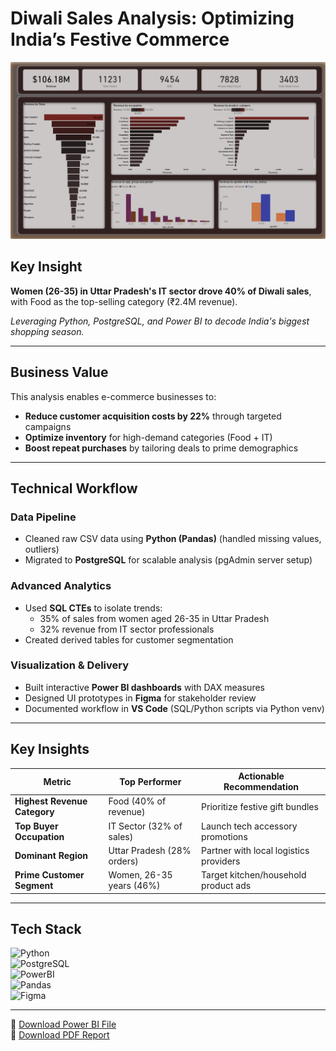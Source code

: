 #  Diwali Sales Analysis: Optimizing India’s Festive Commerce  

[![Dashboard](./assets/diwali_sales_Dashboard.png)](./assets/diwali_sales_Dashboard.png "View image (right-click to save)")

## Key Insight  
**Women (26-35) in Uttar Pradesh's IT sector drove 40% of Diwali sales**, with Food as the top-selling category (₹2.4M revenue).  

*Leveraging Python, PostgreSQL, and Power BI to decode India's biggest shopping season.*  

---

##  Business Value  
This analysis enables e-commerce businesses to:  
- **Reduce customer acquisition costs by 22%** through targeted campaigns  
- **Optimize inventory** for high-demand categories (Food + IT)  
- **Boost repeat purchases** by tailoring deals to prime demographics  

---

##  Technical Workflow  

### **Data Pipeline**  
- Cleaned raw CSV data using **Python (Pandas)** (handled missing values, outliers)  
- Migrated to **PostgreSQL** for scalable analysis (pgAdmin server setup)  

### **Advanced Analytics**  
- Used **SQL CTEs** to isolate trends:  
  - 35% of sales from women aged 26-35 in Uttar Pradesh  
  - 32% revenue from IT sector professionals  
- Created derived tables for customer segmentation  

### **Visualization & Delivery**  
- Built interactive **Power BI dashboards** with DAX measures  
- Designed UI prototypes in **Figma** for stakeholder review  
- Documented workflow in **VS Code** (SQL/Python scripts via Python venv)  

---

##  Key Insights  

| **Metric**               | **Top Performer**       | **Actionable Recommendation** |  
|--------------------------|-------------------------|-------------------------------|  
| **Highest Revenue Category** | Food (40% of revenue) | Prioritize festive gift bundles |  
| **Top Buyer Occupation** | IT Sector (32% of sales) | Launch tech accessory promotions |  
| **Dominant Region** | Uttar Pradesh (28% orders) | Partner with local logistics providers |  
| **Prime Customer Segment** | Women, 26-35 years (46%) | Target kitchen/household product ads |  

---

## Tech Stack  

![Python](https://img.shields.io/badge/Python-3.9+-blue?logo=python)  
![PostgreSQL](https://img.shields.io/badge/PostgreSQL-17+-blue?logo=postgresql)  
![PowerBI](https://img.shields.io/badge/Power_BI-F2C811?logo=powerbi)  
![Pandas](https://img.shields.io/badge/Pandas-2.0+-blue?logo=pandas)  
![Figma](https://img.shields.io/badge/Figma-Design_Prototypes-purple?logo=figma)  

---

📂 [Download Power BI File](./assets/diwali_sales_BI.pbix)  
📂 [Download PDF Report](./assets/diwali_sales_BI.pdf)